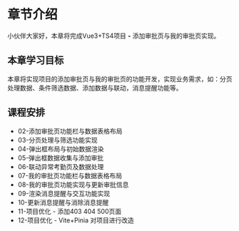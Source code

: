 # 章节介绍

小伙伴大家好，本章将完成Vue3+TS4项目 **-** 添加审批页与我的审批页实现。

## 本章学习目标

本章将实现项目的添加审批页与我的审批页的功能开发，实现业务需求，如：分页处理数据、条件筛选数据、添加数据与联动，消息提醒功能等。


## 课程安排

- 02-添加审批页功能栏与数据表格布局
- 03-分页处理与筛选功能实现
- 04-弹出框布局与初始数据渲染
- 05-弹出框数据收集与添加审批
- 06-联动异常考勤页及数据处理
- 07-我的审批页功能栏与数据表格布局
- 08-我的审批页功能实现与更新审批信息
- 09-渲染消息提醒与交互功能实现
- 10-更新消息提醒与消除消息提醒
- 11-项目优化 - 添加403 404 500页面
- 12-项目优化 - Vite+Pinia 对项目进行改造
